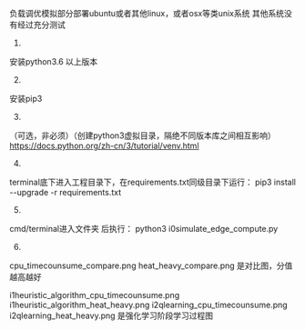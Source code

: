 负载调优模拟部分部署ubuntu或者其他linux，或者osx等类unix系统
其他系统没有经过充分测试

1.
安装python3.6 以上版本

2. 
安装pip3 

3.
（可选，非必须）（创建python3虚拟目录，隔绝不同版本库之间相互影响）
https://docs.python.org/zh-cn/3/tutorial/venv.html


4.
terminal底下进入工程目录下，在requirements.txt同级目录下运行：
pip3 install --upgrade -r requirements.txt


5.

cmd/terminal进入文件夹 后执行：
python3 i0simulate_edge_compute.py

6.
cpu_timecounsume_compare.png
heat_heavy_compare.png
是对比图，分值越高越好

i1heuristic_algorithm_cpu_timecounsume.png
i1heuristic_algorithm_heat_heavy.png
i2qlearning_cpu_timecounsume.png
i2qlearning_heat_heavy.png
是强化学习阶段学习过程图

